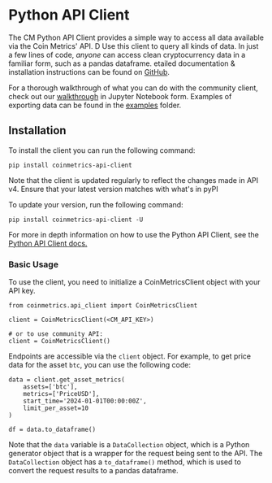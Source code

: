 # Python API Client

The CM Python API Client provides a simple way to access all data available via the Coin Metrics' API.  D Use this client to query all kinds of data.  In just a few lines of code, _anyone_ can access clean cryptocurrency data in a familiar form, such as a pandas dataframe. &#x20; etailed documentation & installation instructions can be found on [GitHub](https://coinmetrics.github.io/api-client-python/site/index.html). 

For a thorough walkthrough of what you can do with the community client, check out our [walkthrough](https://github.com/coinmetrics/api-client-python/blob/master/examples/notebooks/walkthrough\_community.ipynb) in Jupyter Notebook form.  Examples of exporting data can be found in the [examples](https://github.com/coinmetrics/api-client-python/tree/master/examples) folder.

## Installation

To install the client you can run the following command:

`pip install coinmetrics-api-client`

Note that the client is updated regularly to reflect the changes made in API v4. Ensure that your latest version matches with what's in pyPI

To update your version, run the following command:

`pip install coinmetrics-api-client -U`

For more in depth information on how to use the Python API Client, see the [Python API Client docs.](https://coinmetrics.github.io/api-client-python/site/index.html)

### Basic Usage

To use the client, you need to initialize a CoinMetricsClient object with your API key.

```
from coinmetrics.api_client import CoinMetricsClient

client = CoinMetricsClient(<CM_API_KEY>)

# or to use community API:
client = CoinMetricsClient()
```

Endpoints are accessible via the `client` object. For example, to get price data for the asset `btc`, you can use the following code:

```
data = client.get_asset_metrics(
    assets=['btc'], 
    metrics=['PriceUSD'], 
    start_time='2024-01-01T00:00:00Z', 
    limit_per_asset=10
)

df = data.to_dataframe()
```


Note that the `data` variable is a `DataCollection` object, which is a Python generator object that is a wrapper for the request being sent to the API. The `DataCollection` object has a `to_dataframe()` method, which is used to convert the request results to a pandas dataframe. 

